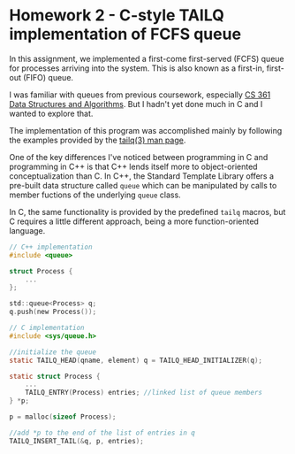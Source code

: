 # Homework 2  - C-style TAILQ implementation of FCFS queue

In this assignment, we implemented a first-come first-served (FCFS) queue 
for processes arriving into the system.  This is also known as a first-in,
first-out (FIFO) queue.

I was familiar with queues from previous coursework, especially [CS 361 Data 
Structures and Algorithms](https://github.com/colebaty/cs361). But I hadn't yet done much in C and 
I wanted to explore that.

The implementation of this program was accomplished mainly by following the
examples provided by the [tailq(3) man
page](https://man7.org/linux/man-pages/man3/tailq.3.html).

One of the key differences I've noticed between programming in C and
programming in C++ is that C++ lends itself more to object-oriented
conceptualization than C.  In C++, the Standard Template Library offers a
pre-built data structure called `queue` which can be manipulated by calls to
member fuctions of the underlying `queue` class.

In C, the same functionality is provided by the predefined `tailq` macros, but
C requires a little different approach, being a more function-oriented
language.

```c
// C++ implementation
#include <queue>

struct Process {
    ...
};

std::queue<Process> q;
q.push(new Process());

// C implementation
#include <sys/queue.h>

//initialize the queue
static TAILQ_HEAD(qname, element) q = TAILQ_HEAD_INITIALIZER(q);

static struct Process {
    ...
    TAILQ_ENTRY(Process) entries; //linked list of queue members
} *p;

p = malloc(sizeof Process);

//add *p to the end of the list of entries in q
TAILQ_INSERT_TAIL(&q, p, entries); 
```
